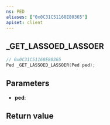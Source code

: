```yaml
---
ns: PED
aliases: ["0x0C31C51168E80365"]
apiset: client
---
```

## _GET_LASSOED_LASSOER

```c
// 0x0C31C51168E80365
Ped _GET_LASSOED_LASSOER(Ped ped);
```


## Parameters
* **ped**:

## Return value

